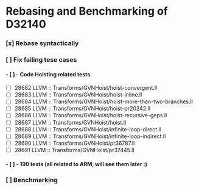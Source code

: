 # Rebasing and Benchmarking of D32140

### [x] Rebase syntactically
### [ ] Fix failing tese cases
#### - [ ] - Code Hoisting related tests
* [ ] 28682     LLVM :: Transforms/GVNHoist/hoist-convergent.ll
* [ ] 28683     LLVM :: Transforms/GVNHoist/hoist-inline.ll
* [ ] 28684     LLVM :: Transforms/GVNHoist/hoist-more-than-two-branches.ll
* [ ] 28685     LLVM :: Transforms/GVNHoist/hoist-pr20242.ll
* [ ] 28686     LLVM :: Transforms/GVNHoist/hoist-recursive-geps.ll
* [ ] 28687     LLVM :: Transforms/GVNHoist/hoist.ll
* [ ] 28688     LLVM :: Transforms/GVNHoist/infinite-loop-direct.ll
* [ ] 28689     LLVM :: Transforms/GVNHoist/infinite-loop-indirect.ll
* [ ] 28690     LLVM :: Transforms/GVNHoist/pr36787.ll
* [ ] 28691     LLVM :: Transforms/GVNHoist/pr37445.ll
#### - [ ] - 190 tests (all related to ARM, will see them later :)
### [ ] Benchmarking

